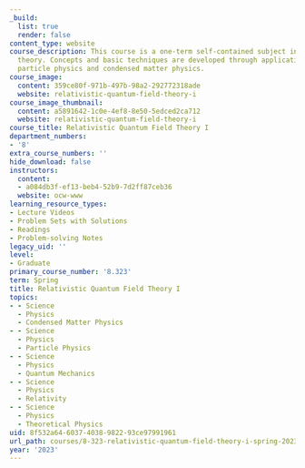 ```yaml
---
_build:
  list: true
  render: false
content_type: website
course_description: This course is a one-term self-contained subject in quantum field
  theory. Concepts and basic techniques are developed through applications in elementary
  particle physics and condensed matter physics.
course_image:
  content: 359ce80f-971b-497b-98a2-292772318ade
  website: relativistic-quantum-field-theory-i
course_image_thumbnail:
  content: a5891642-1c0e-4ef8-8e50-5edced2ca712
  website: relativistic-quantum-field-theory-i
course_title: Relativistic Quantum Field Theory I
department_numbers:
- '8'
extra_course_numbers: ''
hide_download: false
instructors:
  content:
  - a084db3f-ef13-beb4-52b9-7d2ff87ceb36
  website: ocw-www
learning_resource_types:
- Lecture Videos
- Problem Sets with Solutions
- Readings
- Problem-solving Notes
legacy_uid: ''
level:
- Graduate
primary_course_number: '8.323'
term: Spring
title: Relativistic Quantum Field Theory I
topics:
- - Science
  - Physics
  - Condensed Matter Physics
- - Science
  - Physics
  - Particle Physics
- - Science
  - Physics
  - Quantum Mechanics
- - Science
  - Physics
  - Relativity
- - Science
  - Physics
  - Theoretical Physics
uid: 8f532a64-6037-4038-9822-93ce97991961
url_path: courses/8-323-relativistic-quantum-field-theory-i-spring-2023
year: '2023'
---
```

